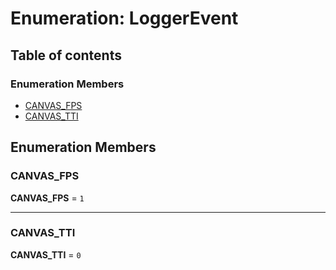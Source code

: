 # Enumeration: LoggerEvent

## Table of contents

### Enumeration Members

* [CANVAS\_FPS](/en/auto-docs/core/enums/LoggerEvent.md#canvas_fps)
* [CANVAS\_TTI](/en/auto-docs/core/enums/LoggerEvent.md#canvas_tti)

## Enumeration Members

### CANVAS\_FPS

**CANVAS\_FPS** = `1`

***

### CANVAS\_TTI

**CANVAS\_TTI** = `0`
